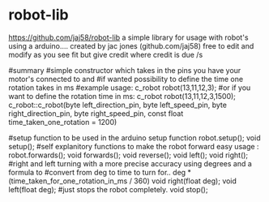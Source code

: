 # robot-lib
https://github.com/jaj58/robot-lib
  a simple library for usage with robot's using a arduino....
  created by jac jones (github.com/jaj58)
  free to edit and modify as you see fit but give credit where credit is due /s

#summary
#simple constructor which takes in the pins you have your motor's connected to and
#if wanted possibility to define the time one rotation takes in ms
#example usage:
c_robot robot(13,11,12,3);
#or if you want to define the rotation time in ms:
c_robot robot(13,11,12,3,1500);
c_robot::c_robot(byte left_direction_pin, byte left_speed_pin, byte right_direction_pin,
  byte right_speed_pin, const float time_taken_one_rotation = 1200)

#setup function to be used in the arduino setup function robot.setup();
void setup();
#self explanitory functions to make the robot forward easy usage : robot.forwards();
void forwards();
void reverse();
void left();
void right();
#right and left turning with a more precise accuracy using degrees and a formula to
#convert from deg to time to turn for.. deg * (time_taken_for_one_rotation_in_ms / 360)
void right(float deg);
void left(float deg);
#just stops the robot completely.
void stop();
